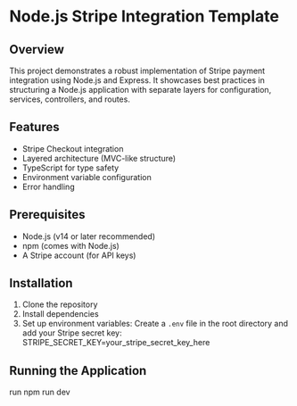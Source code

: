 # Node.js Stripe Integration Template

## Overview

This project demonstrates a robust implementation of Stripe payment integration using Node.js and Express. It showcases best practices in structuring a Node.js application with separate layers for configuration, services, controllers, and routes.

## Features

- Stripe Checkout integration
- Layered architecture (MVC-like structure)
- TypeScript for type safety
- Environment variable configuration
- Error handling

## Prerequisites

- Node.js (v14 or later recommended)
- npm (comes with Node.js)
- A Stripe account (for API keys)

## Installation

1. Clone the repository
2. Install dependencies
3. Set up environment variables:
Create a `.env` file in the root directory and add your Stripe secret key:
STRIPE_SECRET_KEY=your_stripe_secret_key_here


## Running the Application

run npm run dev
